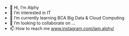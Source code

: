 - 👋 Hi, I’m Alphy
- 👀 I’m interested in IT 
- 🌱 I’m currently learning BCA Big Data & Cloud Computing
- 💞️ I’m looking to collaborate on ...
- 📫 How to reach me www.instagram.com/iam.alphy/

<!---
iamalphy/iamalphy is a ✨ special ✨ repository because its `README.md` (this file) appears on your GitHub profile.
You can click the Preview link to take a look at your changes.
--->
